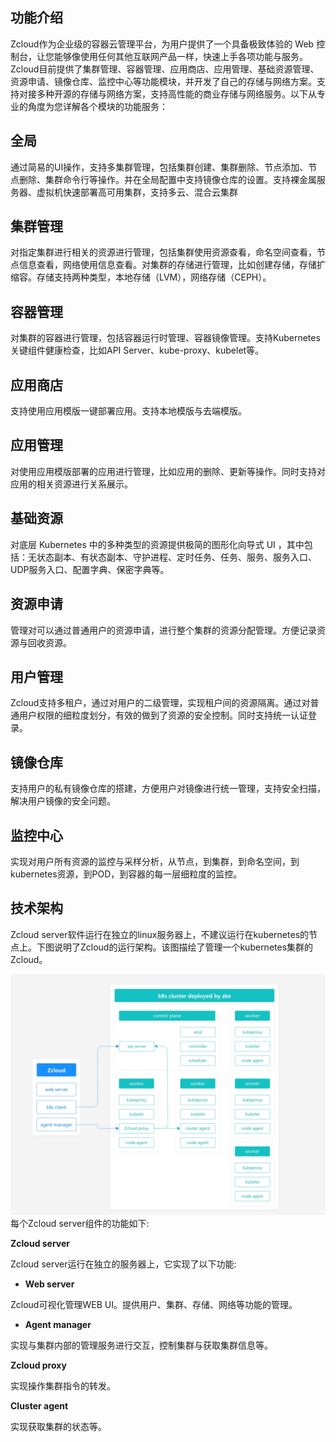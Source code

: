 ## 功能介绍

Zcloud作为企业级的容器云管理平台，为用户提供了一个具备极致体验的 Web 控制台，让您能够像使用任何其他互联网产品一样，快速上手各项功能与服务。Zcloud目前提供了集群管理、容器管理、应用商店、应用管理、基础资源管理、资源申请、镜像仓库、监控中心等功能模块，并开发了自己的存储与网络方案。支持对接多种开源的存储与网络方案，支持高性能的商业存储与网络服务。以下从专业的角度为您详解各个模块的功能服务：

## 全局

通过简易的UI操作，支持多集群管理，包括集群创建、集群删除、节点添加、节点删除、集群命令行等操作。并在全局配置中支持镜像仓库的设置。支持裸金属服务器、虚拟机快速部署高可用集群，支持多云、混合云集群

## 集群管理

对指定集群进行相关的资源进行管理，包括集群使用资源查看，命名空间查看，节点信息查看，网络使用信息查看。对集群的存储进行管理，比如创建存储，存储扩缩容。存储支持两种类型，本地存储（LVM），网络存储（CEPH）。

## 容器管理

对集群的容器进行管理，包括容器运行时管理、容器镜像管理。支持Kubernetes关键组件健康检查，比如API Server、kube-proxy、kubelet等。

## 应用商店

支持使用应用模版一键部署应用。支持本地模版与去端模版。

## 应用管理

对使用应用模版部署的应用进行管理，比如应用的删除、更新等操作。同时支持对应用的相关资源进行关系展示。

## 基础资源

对底层 Kubernetes 中的多种类型的资源提供极简的图形化向导式 UI ，其中包括：无状态副本、有状态副本、守护进程、定时任务、任务、服务、服务入口、UDP服务入口、配置字典、保密字典等。

## 资源申请

管理对可以通过普通用户的资源申请，进行整个集群的资源分配管理。方便记录资源与回收资源。

## 用户管理

Zcloud支持多租户，通过对用户的二级管理，实现租户间的资源隔离。通过对普通用户权限的细粒度划分，有效的做到了资源的安全控制。同时支持统一认证登录。

## 镜像仓库

支持用户的私有镜像仓库的搭建，方便用户对镜像进行统一管理，支持安全扫描，解决用户镜像的安全问题。

## 监控中心

实现对用户所有资源的监控与采样分析，从节点，到集群，到命名空间，到kubernetes资源，到POD，到容器的每一层细粒度的监控。

## 技术架构

Zcloud server软件运行在独立的linux服务器上，不建议运行在kubernetes的节点上。下图说明了Zcloud的运行架构。该图描绘了管理一个kubernetes集群的Zcloud。

![img](architecture_back.jpg)
每个Zcloud server组件的功能如下:

**Zcloud server**

Zcloud server运行在独立的服务器上，它实现了以下功能:

- **Web server**

Zcloud可视化管理WEB UI。提供用户、集群、存储、网络等功能的管理。

- **Agent manager**

实现与集群内部的管理服务进行交互，控制集群与获取集群信息等。

**Zcloud proxy**

实现操作集群指令的转发。

**Cluster agent**

实现获取集群的状态等。

